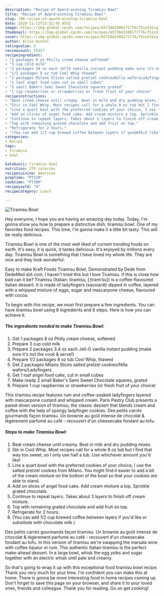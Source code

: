 ```yaml
---
description: "Recipe of Award-winning Tiramisu Bowl"
title: "Recipe of Award-winning Tiramisu Bowl"
slug: 796-recipe-of-award-winning-tiramisu-bowl
date: 2020-11-12T13:52:45.955Z
image: https://img-global.cpcdn.com/recipes/6573043300171776/751x532cq70/tiramisu-bowl-recipe-main-photo.jpg
thumbnail: https://img-global.cpcdn.com/recipes/6573043300171776/751x532cq70/tiramisu-bowl-recipe-main-photo.jpg
cover: https://img-global.cpcdn.com/recipes/6573043300171776/751x532cq70/tiramisu-bowl-recipe-main-photo.jpg
author: Allie Hunter
ratingvalue: 4
reviewcount: 15427
recipeingredient:
- "1 packages 8 oz Philly cream cheese softened"
- "3 cup cold milk"
- "2 packages 34 oz each JellO vanilla instant pudding make sure its not the cook  serve"
- "1/2 packages 8 oz tub Cool Whip thawed"
- "2 packages Milano Slices salted pretzel cookiesNilla wafersLadyfingers"
- "1 loaf angel food cake cut in small cubes"
- "2 small Bakers Semi Sweet Chocolate squares grated"
- "1 cup raspberries or strawberries or fresh fruit of your choice"
recipeinstructions:
- "Beat cream cheese until creamy. Beat in milk and dry pudding mixes."
- "Stir in Cool Whip. Most recipes call for a whole 8 oz tub but I find that way too sweet, so I only use half a tub. Use whichever amount you&#39;d like!"
- "Line a quart bowl with the preferred cookies of your choice, I use the salted pretzel cookies from Milano. You might find it easier to add a bit of the cream mixture on the bottom of the bowl so that your cookies are able to stand."
- "Add on slices of angel food cake. Add cream mixture a top. Sprinkle grated chocolate."
- "Continue to repeat layers. Takes about 3 layers to finish off cream mixture."
- "Top with remaining grated chocolate and add fruit on top."
- "Refrigerate for 2 hours."
- "(You can add 1/2 cup brewed coffee between layers if you&#39;d like or substitute with chocolate milk.)"
categories:
- Recipe
tags:
- tiramisu
- bowl

katakunci: tiramisu bowl 
nutrition: 279 calories
recipecuisine: American
preptime: "PT31M"
cooktime: "PT39M"
recipeyield: "4"
recipecategory: Lunch

---
```



![Tiramisu Bowl](https://img-global.cpcdn.com/recipes/6573043300171776/751x532cq70/tiramisu-bowl-recipe-main-photo.jpg)

Hey everyone, I hope you are having an amazing day today. Today, I'm gonna show you how to prepare a distinctive dish, tiramisu bowl. One of my favorites food recipes. This time, I'm gonna make it a little bit tasty. This will be really delicious.

Tiramisu Bowl is one of the most well liked of current trending foods on earth. It's easy, it is quick, it tastes delicious. It's enjoyed by millions every day. Tiramisu Bowl is something that I have loved my whole life. They are nice and they look wonderful.

Easy to make Kraft Foods Tiramisu Bowl, Demonstrated by Dede from DedeMed dot com. I haven&#39;t tried this but I love Tiramisu. if this is close how bad can it be? Tiramisu (Italian: tiramisù, [ˌtiramiˈsu]) is a coffee-flavoured Italian dessert. It is made of ladyfingers (savoiardi) dipped in coffee, layered with a whipped mixture of eggs, sugar and mascarpone cheese, flavoured with cocoa.


To begin with this recipe, we must first prepare a few ingredients. You can have tiramisu bowl using 8 ingredients and 8 steps. Here is how you can achieve it.

<!--inarticleads1-->

##### The ingredients needed to make Tiramisu Bowl:

1. Get 1 packages 8 oz Philly cream cheese, softened
1. Prepare 3 cup cold milk
1. Prepare 2 packages 3.4 oz each Jell-O vanilla instant pudding (make sure it&#39;s not the cook &amp; serve!)
1. Prepare 1/2 packages 8 oz tub Cool Whip, thawed
1. Get 2 packages Milano Slices salted pretzel cookies/Nilla wafers/Ladyfingers
1. Get 1 loaf angel food cake, cut in small cubes
1. Make ready 2 small Baker&#39;s Semi Sweet Chocolate squares, grated
1. Prepare 1 cup raspberries or strawberries (or fresh fruit of your choice)


This tiramisu recipe features rum and coffee-soaked ladyfingers layered with mascarpone custard and whipped cream. Paris Pastry Club presents a pared-down version of tiramisu, the classic dessert that blends cream and coffee with the help of spongy ladyfinger cookies. Des petits carrés gourmands façon tiramisu. Un brownie au goût intense de chocolat &amp; légèrement parfumé au café - recouvert d&#39;un cheesecake fondant au tofu. 

<!--inarticleads2-->

##### Steps to make Tiramisu Bowl:

1. Beat cream cheese until creamy. Beat in milk and dry pudding mixes.
1. Stir in Cool Whip. Most recipes call for a whole 8 oz tub but I find that way too sweet, so I only use half a tub. Use whichever amount you&#39;d like!
1. Line a quart bowl with the preferred cookies of your choice, I use the salted pretzel cookies from Milano. You might find it easier to add a bit of the cream mixture on the bottom of the bowl so that your cookies are able to stand.
1. Add on slices of angel food cake. Add cream mixture a top. Sprinkle grated chocolate.
1. Continue to repeat layers. Takes about 3 layers to finish off cream mixture.
1. Top with remaining grated chocolate and add fruit on top.
1. Refrigerate for 2 hours.
1. (You can add 1/2 cup brewed coffee between layers if you&#39;d like or substitute with chocolate milk.)


Des petits carrés gourmands façon tiramisu. Un brownie au goût intense de chocolat &amp; légèrement parfumé au café - recouvert d&#39;un cheesecake fondant au tofu. In this version of tiramisu we&#39;re swapping the marsala wine with coffee liqueur or rum. This authentic Italian tiramisu is the perfect make-ahead dessert. In a large bowl, whisk the egg yolks and sugar together with an electric whisk until pale and creamy. 

So that's going to wrap it up with this exceptional food tiramisu bowl recipe. Thank you very much for your time. I'm confident you can make this at home. There is gonna be more interesting food in home recipes coming up. Don't forget to save this page on your browser, and share it to your loved ones, friends and colleague. Thank you for reading. Go on get cooking!

